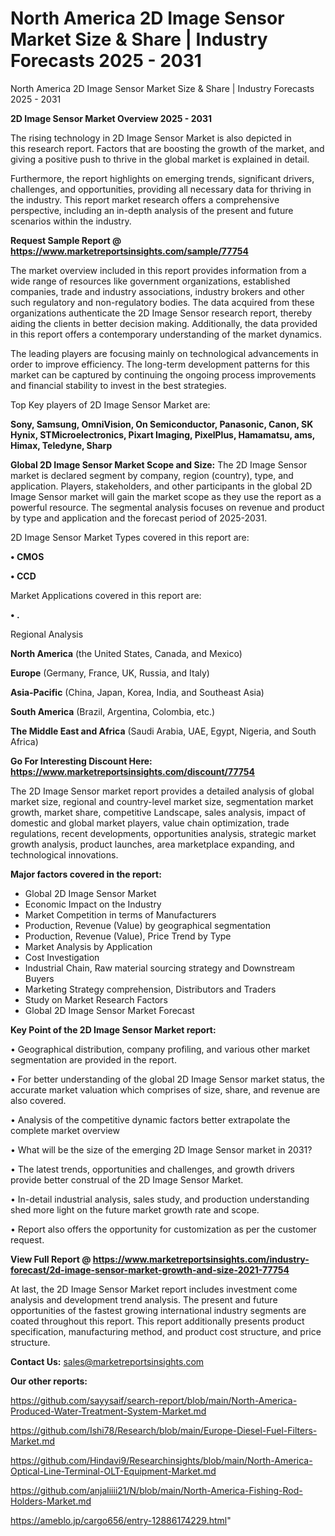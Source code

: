 # North America 2D Image Sensor Market Size & Share | Industry Forecasts 2025 - 2031
North America 2D Image Sensor Market Size & Share | Industry Forecasts 2025 - 2031

<Strong> 2D Image Sensor Market Overview 2025 - 2031</strong>

The rising technology in 2D Image Sensor Market is also depicted in this research report. Factors that are boosting the growth of the market, and giving a positive push to thrive in the global market is explained in detail.

Furthermore, the report highlights on emerging trends, significant drivers, challenges, and opportunities, providing all necessary data for thriving in the industry. This report market research offers a comprehensive perspective, including an in-depth analysis of the present and future scenarios within the industry.

<strong>Request Sample Report @ <a href=https://www.marketreportsinsights.com/sample/77754>https://www.marketreportsinsights.com/sample/77754</a></strong>

The market overview included in this report provides information from a wide range of resources like government organizations, established companies, trade and industry associations, industry brokers and other such regulatory and non-regulatory bodies. The data acquired from these organizations authenticate the 2D Image Sensor research report, thereby aiding the clients in better decision making. Additionally, the data provided in this report offers a contemporary understanding of the market dynamics.

The leading players are focusing mainly on technological advancements in order to improve efficiency. The long-term development patterns for this market can be captured by continuing the ongoing process improvements and financial stability to invest in the best strategies.

Top Key players of 2D Image Sensor Market are:

<strong>Sony, Samsung, OmniVision, On Semiconductor, Panasonic, Canon, SK Hynix, STMicroelectronics, Pixart Imaging, PixelPlus, Hamamatsu, ams, Himax, Teledyne, Sharp</strong>

<strong><b>Global 2D Image Sensor Market Scope and Size:</b></strong>
The 2D Image Sensor market is declared segment by company, region (country), type, and application. Players, stakeholders, and other participants in the global 2D Image Sensor market will gain the market scope as they use the report as a powerful resource. The segmental analysis focuses on revenue and product by type and application and the forecast period of 2025-2031.

2D Image Sensor Market Types covered in this report are:

<strong>• CMOS

• CCD</strong>

Market Applications covered in this report are:

<strong>• .</strong> 

Regional Analysis

<strong>North America</strong> (the United States, Canada, and Mexico)

<strong>Europe</strong> (Germany, France, UK, Russia, and Italy)

<strong>Asia-Pacific</strong> (China, Japan, Korea, India, and Southeast Asia)

<strong>South America</strong> (Brazil, Argentina, Colombia, etc.)

<strong>The Middle East and Africa</strong> (Saudi Arabia, UAE, Egypt, Nigeria, and South Africa)

<strong>Go For Interesting Discount Here: <a href=https://www.marketreportsinsights.com/discount/77754>https://www.marketreportsinsights.com/discount/77754</a></strong>

The 2D Image Sensor market report provides a detailed analysis of global market size, regional and country-level market size, segmentation market growth, market share, competitive Landscape, sales analysis, impact of domestic and global market players, value chain optimization, trade regulations, recent developments, opportunities analysis, strategic market growth analysis, product launches, area marketplace expanding, and technological innovations.

<strong><b>Major factors covered in the report:</b></strong>
<ul>
  <li>Global 2D Image Sensor Market </li>
  <li>Economic Impact on the Industry</li>
  <li>Market Competition in terms of Manufacturers</li>
  <li>Production, Revenue (Value) by geographical segmentation</li>
  <li>Production, Revenue (Value), Price Trend by Type</li>
  <li>Market Analysis by Application</li>
  <li>Cost Investigation</li>
  <li>Industrial Chain, Raw material sourcing strategy and Downstream Buyers</li>
  <li>Marketing Strategy comprehension, Distributors and Traders</li>
  <li>Study on Market Research Factors</li>
  <li>Global 2D Image Sensor Market Forecast</li>
</ul>

<strong><b>Key Point of the 2D Image Sensor Market report:</b></strong>

• Geographical distribution, company profiling, and various other market segmentation are provided in the report.

• For better understanding of the global 2D Image Sensor market status, the accurate market valuation which comprises of size, share, and revenue are also covered.

• Analysis of the competitive dynamic factors better extrapolate the complete market overview

• What will be the size of the emerging 2D Image Sensor market in 2031?

• The latest trends, opportunities and challenges, and growth drivers provide better construal of the 2D Image Sensor Market.

• In-detail industrial analysis, sales study, and production understanding shed more light on the future market growth rate and scope.

• Report also offers the opportunity for customization as per the customer request.

<strong><b>View Full Report @ <a href=https://www.marketreportsinsights.com/industry-forecast/2d-image-sensor-market-growth-and-size-2021-77754>https://www.marketreportsinsights.com/industry-forecast/2d-image-sensor-market-growth-and-size-2021-77754</a></b></strong>


At last, the 2D Image Sensor Market report includes investment come analysis and development trend analysis. The present and future opportunities of the fastest growing international industry segments are coated throughout this report. This report additionally presents product specification, manufacturing method, and product cost structure, and price structure.

<strong>Contact Us:</strong>
sales@marketreportsinsights.com

<strong>Our other reports:</strong>

<a href=https://github.com/sayysaif/search-report/blob/main/North-America-Produced-Water-Treatment-System-Market.md>https://github.com/sayysaif/search-report/blob/main/North-America-Produced-Water-Treatment-System-Market.md</a>

<a href=https://github.com/Ishi78/Research/blob/main/Europe-Diesel-Fuel-Filters-Market.md>https://github.com/Ishi78/Research/blob/main/Europe-Diesel-Fuel-Filters-Market.md</a>

<a href=https://github.com/Hindavi9/Researchinsights/blob/main/North-America-Optical-Line-Terminal-OLT-Equipment-Market.md>https://github.com/Hindavi9/Researchinsights/blob/main/North-America-Optical-Line-Terminal-OLT-Equipment-Market.md</a>

<a href=https://github.com/anjaliiii21/N/blob/main/North-America-Fishing-Rod-Holders-Market.md>https://github.com/anjaliiii21/N/blob/main/North-America-Fishing-Rod-Holders-Market.md</a>

<a href=https://ameblo.jp/cargo656/entry-12886174229.html>https://ameblo.jp/cargo656/entry-12886174229.html</a>"
